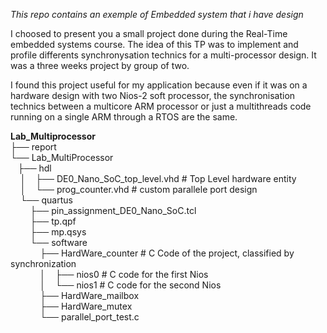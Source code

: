 *This repo contains an exemple of Embedded system that i have design*

I choosed to present you a small project done during the Real-Time embedded systems course.
The idea of this TP was to implement and profile differents synchronysation technics for a multi-processor design. 
It was a three weeks project by group of two.

I found this project useful for my application because even if it was on a hardware design with two Nios-2 soft processor, the synchronisation technics between a multicore ARM processor or just a multithreads code running on a single ARM through a RTOS are the same.

**Lab_Multiprocessor** <br />
├── report                              
└── Lab_MultiProcessor                 
   ├── hdl <br />
    │    ├── DE0_Nano_SoC_top_level.vhd         # Top Level hardware entity<br />
    │    └── prog_counter.vhd                   # custom parallele port design<br />
    └── quartus <br />
        ├── pin_assignment_DE0_Nano_SoC.tcl   
        ├── tp.qpf                             
        ├── mp.qsys                           
        └── software<br />
            ├── HardWare_counter              # C Code of the project, classified by synchronization<br />
            │    ├── nios0                    # C code for the first Nios <br />
            │    └──  nios1                   # C code for the second Nios <br />
            ├── HardWare_mailbox<br />
            ├── HardWare_mutex<br />
            └── parallel_port_test.c<br />
 
